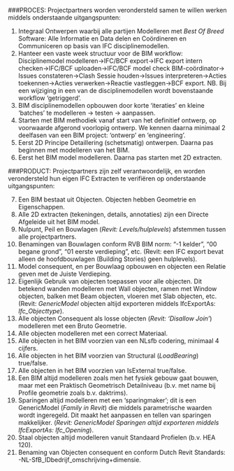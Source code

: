 ###PROCES:
Projectpartners worden verondersteld samen te willen werken middels onderstaande uitgangspunten:

1. Integraal Ontwerpen waarbij alle partijen Modelleren met *Best Of Breed* Software: Alle Informatie en Data delen en Coördineren en Communiceren op basis van IFC disciplinemodellen.
2. Hanteer een vaste week structuur voor de BIM workflow: Disciplinemodel modelleren->IFC/BCF export->IFC  export intern checken->IFC/BCF uploaden->IFC/BCF model check BIM-coördinator-> Issues constateren->Clash  Sessie houden->Issues interpreteren->Acties toekennen->Acties verwerken->Reactie vastleggen->BCF export. NB. Bij een wijziging in een van de disciplinemodellen wordt bovenstaande workflow ‘getriggerd’.
3. BIM disciplinemodellen opbouwen door korte ‘iteraties’ en kleine ‘batches’ te modelleren -> testen -> aanpassen. 
4. Starten met BIM methodiek vanaf start van het definitief ontwerp, op voorwaarde afgerond voorlopig ontwerp. We kennen daarna minimaal 2  deelfasen van een BIM project: ‘ontwerp’ en ‘engineering’.
5. Eerst 2D Principe Detaillering (schetsmatig) ontwerpen. Daarna pas beginnen met modelleren van het BIM.
6. Eerst het BIM model modelleren. Daarna pas starten met 2D extracten.

###PRODUCT:
Projectpartners zijn zelf verantwoordelijk, en worden verondersteld hun eigen IFC Extracten te verifiëren op onderstaande uitgangspunten:

7. Een BIM bestaat uit Objecten. Objecten hebben Geometrie en Eigenschappen. 
8. Alle 2D extracten (tekeningen, details, annotaties) zijn een Directe Afgeleide uit het BIM model. 
9. Nulpunt, Peil en Bouwlagen (*Revit: Levels/hulplevels*) afstemmen tussen alle projectpartners.
10. Benamingen van Bouwlagen conform RVB BIM norm: “-1 kelder”, “00 begane grond”, “01 eerste verdieping”,  etc. (Revit: een IFC export bevat alleen de hoofdbouwlagen (Building Stories) geen hulplevels).
11. Model consequent, en per Bouwlaag opbouwen en objecten een Relatie geven met de Juiste Verdieping.
12. Eigenlijk Gebruik van objecten toepassen voor alle objecten. Dit betekend wanden modelleren met Wall  objecten, ramen met Window objecten, balken met Beam objecten, vloeren met Slab objecten, etc. (Revit:  *GenericModel* objecten altijd exporteren middels IfcExportAs: *Ifc_Objecttype*).
13. Alle objecten Consequent als losse objecten (*Revit: ‘Disallow Join’*) modelleren met een Bruto Geometrie.
14. Alle objecten modelleren met een correct Materiaal.
15. Alle objecten in het BIM voorzien van een NLsfb codering, minimaal 4 cijfers.
16. Alle objecten in het BIM voorzien van Structural (*LoadBearing*) true/false.
17. Alle objecten in het BIM voorzien van IsExternal true/false.
18. Een BIM altijd modelleren zoals men het fysiek gebouw gaat bouwen, maar met een Praktisch Geometrisch  Detailniveau (b.v. met name bij Profile geometrie zoals b.v. daktrims). 
19. Sparingen altijd modelleren met een ‘sparingmaker’; dit is een GenericModel (*Family in Revit*) die middels  parametrische waarden wordt ingeregeld. Dit maakt het aanpassen en tellen van sparingen makkelijker. (*Revit:  GenericModel Sparingen altijd exporteren middels IfcExportAs: Ifc_Opening*).
20. Staal objecten altijd modelleren vanuit Standaard Profielen (b.v. HEA 120).
21. Benaming van Objecten consequent en conform Dutch Revit Standards:  -NL-SfB_IDbedrijf_omschrijving+dimensie. 
